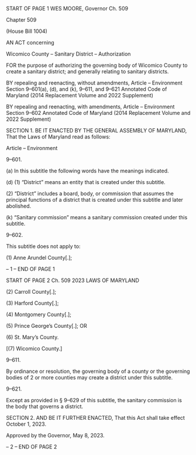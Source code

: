 START OF PAGE 1
WES MOORE, Governor Ch. 509

Chapter 509

(House Bill 1004)

AN ACT concerning

Wicomico County – Sanitary District – Authorization

FOR the purpose of authorizing the governing body of Wicomico County to create a sanitary
district; and generally relating to sanitary districts.

BY repealing and reenacting, without amendments,
Article – Environment
Section 9–601(a), (d), and (k), 9–611, and 9–621
Annotated Code of Maryland
(2014 Replacement Volume and 2022 Supplement)

BY repealing and reenacting, with amendments,
Article – Environment
Section 9–602
Annotated Code of Maryland
(2014 Replacement Volume and 2022 Supplement)

SECTION 1. BE IT ENACTED BY THE GENERAL ASSEMBLY OF MARYLAND,
That the Laws of Maryland read as follows:

Article – Environment

9–601.

(a) In this subtitle the following words have the meanings indicated.

(d) (1) “District” means an entity that is created under this subtitle.

(2) “District” includes a board, body, or commission that assumes the
principal functions of a district that is created under this subtitle and later abolished.

(k) “Sanitary commission” means a sanitary commission created under this
subtitle.

9–602.

This subtitle does not apply to:

(1) Anne Arundel County[.];

– 1 –
END OF PAGE 1

START OF PAGE 2
Ch. 509 2023 LAWS OF MARYLAND

(2) Carroll County[.];

(3) Harford County[.];

(4) Montgomery County[.];

(5) Prince George’s County[.]; OR

(6) St. Mary’s County.

[(7) Wicomico County.]

9–611.

By ordinance or resolution, the governing body of a county or the governing bodies
of 2 or more counties may create a district under this subtitle.

9–621.

Except as provided in § 9–629 of this subtitle, the sanitary commission is the body
that governs a district.

SECTION 2. AND BE IT FURTHER ENACTED, That this Act shall take effect
October 1, 2023.

Approved by the Governor, May 8, 2023.

– 2 –
END OF PAGE 2